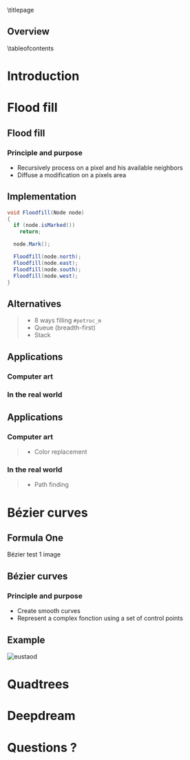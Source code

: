\titlepage

## Overview
\tableofcontents

# Introduction



# Flood fill

## Flood fill

### Principle and purpose
- Recursively process on a pixel and his available neighbors
- Diffuse a modification on a pixels area

## Implementation

```cs
void Floodfill(Node node)
{
  if (node.isMarked())
    return;

  node.Mark();

  Floodfill(node.north);
  Floodfill(node.east);
  Floodfill(node.south);
  Floodfill(node.west);
}
```

## Alternatives

> - 8 ways filling `#petroc_m`
> - Queue (breadth-first)
> - Stack

## Applications

### Computer art

### In the real world

## Applications

### Computer art
> - Color replacement

### In the real world
> - Path finding



# Bézier curves

## Formula One

Bézier test 1 image

## Bézier curves

### Principle and purpose
- Create smooth curves
- Represent a complex fonction using a set of control points

## Example

![eustaod](imgbezier.jpg)



# Quadtrees

# Deepdream

# Questions ?
